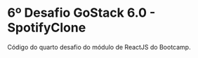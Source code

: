 # 6º Desafio GoStack 6.0 - SpotifyClone

Código do quarto desafio do módulo de ReactJS do Bootcamp.
